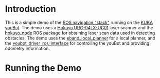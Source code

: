 Introduction
============

This is a simple demo of the
[ROS navigation "stack"](http://wiki.ros.org/navigation) running on the
[KUKA youBot](http://www.kuka-labs.com/en/service_robotics/research_education/youbot/).
The demo uses a
[Hokuyo URG-04LX-UG01](http://www.hokuyo-aut.jp/02sensor/07scanner/download/products/urg-04lx-ug01/)
laser scanner and the [hokuyo_node](http://wiki.ros.org/hokuyo_node) ROS package
for obtaining laser scan data used in detecting obstacles. The demo uses the
[eband_local_planner](http://wiki.ros.org/eband_local_planner) for a local
planner, and the
[youbot_driver_ros_interface](https://github.com/youbot/youbot_driver_ros_interface)
for controlling the youBot and providing odometry information.


Running the Demo
================





